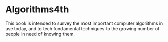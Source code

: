 # Algorithms4th
This book is intended to survey the most important computer algorithms in use today, and to tech fundamental techniques to the growing number of people in need of knowing them.
